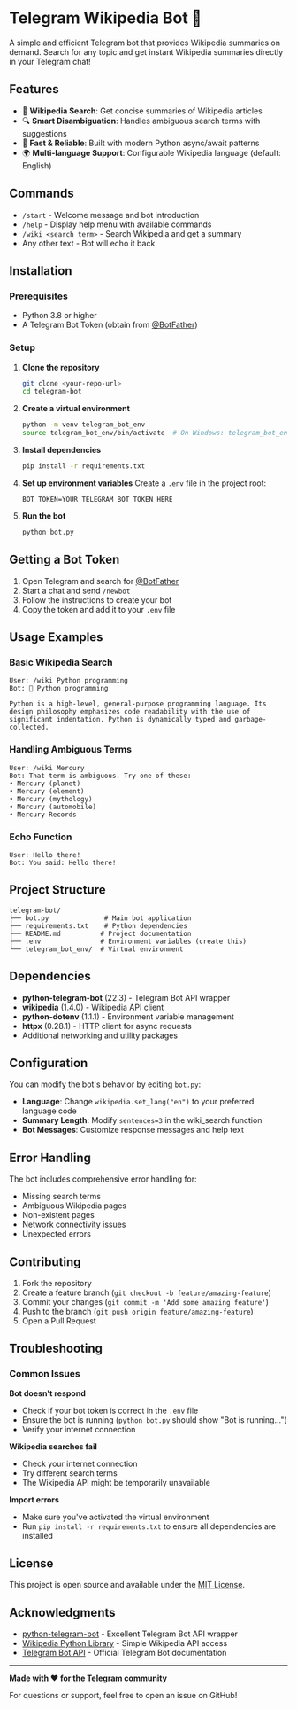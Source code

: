 # Telegram Wikipedia Bot 🤖

A simple and efficient Telegram bot that provides Wikipedia summaries on demand. Search for any topic and get instant Wikipedia summaries directly in your Telegram chat!

## Features

- 📖 **Wikipedia Search**: Get concise summaries of Wikipedia articles
- 🔍 **Smart Disambiguation**: Handles ambiguous search terms with suggestions
- 🚀 **Fast & Reliable**: Built with modern Python async/await patterns
- 🌍 **Multi-language Support**: Configurable Wikipedia language (default: English)

## Commands

- `/start` - Welcome message and bot introduction
- `/help` - Display help menu with available commands
- `/wiki <search term>` - Search Wikipedia and get a summary
- Any other text - Bot will echo it back

## Installation

### Prerequisites

- Python 3.8 or higher
- A Telegram Bot Token (obtain from [@BotFather](https://t.me/botfather))

### Setup

1. **Clone the repository**

   ```bash
   git clone <your-repo-url>
   cd telegram-bot
   ```

2. **Create a virtual environment**

   ```bash
   python -m venv telegram_bot_env
   source telegram_bot_env/bin/activate  # On Windows: telegram_bot_env\Scripts\activate
   ```

3. **Install dependencies**

   ```bash
   pip install -r requirements.txt
   ```

4. **Set up environment variables**
   Create a `.env` file in the project root:

   ```env
   BOT_TOKEN=YOUR_TELEGRAM_BOT_TOKEN_HERE
   ```

5. **Run the bot**
   ```bash
   python bot.py
   ```

## Getting a Bot Token

1. Open Telegram and search for [@BotFather](https://t.me/botfather)
2. Start a chat and send `/newbot`
3. Follow the instructions to create your bot
4. Copy the token and add it to your `.env` file

## Usage Examples

### Basic Wikipedia Search

```
User: /wiki Python programming
Bot: 📖 Python programming

Python is a high-level, general-purpose programming language. Its design philosophy emphasizes code readability with the use of significant indentation. Python is dynamically typed and garbage-collected.
```

### Handling Ambiguous Terms

```
User: /wiki Mercury
Bot: That term is ambiguous. Try one of these:
• Mercury (planet)
• Mercury (element)
• Mercury (mythology)
• Mercury (automobile)
• Mercury Records
```

### Echo Function

```
User: Hello there!
Bot: You said: Hello there!
```

## Project Structure

```
telegram-bot/
├── bot.py              # Main bot application
├── requirements.txt    # Python dependencies
├── README.md          # Project documentation
├── .env               # Environment variables (create this)
└── telegram_bot_env/  # Virtual environment
```

## Dependencies

- **python-telegram-bot** (22.3) - Telegram Bot API wrapper
- **wikipedia** (1.4.0) - Wikipedia API client
- **python-dotenv** (1.1.1) - Environment variable management
- **httpx** (0.28.1) - HTTP client for async requests
- Additional networking and utility packages

## Configuration

You can modify the bot's behavior by editing `bot.py`:

- **Language**: Change `wikipedia.set_lang("en")` to your preferred language code
- **Summary Length**: Modify `sentences=3` in the wiki_search function
- **Bot Messages**: Customize response messages and help text

## Error Handling

The bot includes comprehensive error handling for:

- Missing search terms
- Ambiguous Wikipedia pages
- Non-existent pages
- Network connectivity issues
- Unexpected errors

## Contributing

1. Fork the repository
2. Create a feature branch (`git checkout -b feature/amazing-feature`)
3. Commit your changes (`git commit -m 'Add some amazing feature'`)
4. Push to the branch (`git push origin feature/amazing-feature`)
5. Open a Pull Request

## Troubleshooting

### Common Issues

**Bot doesn't respond**

- Check if your bot token is correct in the `.env` file
- Ensure the bot is running (`python bot.py` should show "Bot is running...")
- Verify your internet connection

**Wikipedia searches fail**

- Check your internet connection
- Try different search terms
- The Wikipedia API might be temporarily unavailable

**Import errors**

- Make sure you've activated the virtual environment
- Run `pip install -r requirements.txt` to ensure all dependencies are installed

## License

This project is open source and available under the [MIT License](LICENSE).

## Acknowledgments

- [python-telegram-bot](https://github.com/python-telegram-bot/python-telegram-bot) - Excellent Telegram Bot API wrapper
- [Wikipedia Python Library](https://github.com/goldsmith/Wikipedia) - Simple Wikipedia API access
- [Telegram Bot API](https://core.telegram.org/bots/api) - Official Telegram Bot documentation

---

**Made with ❤️ for the Telegram community**

For questions or support, feel free to open an issue on GitHub!
